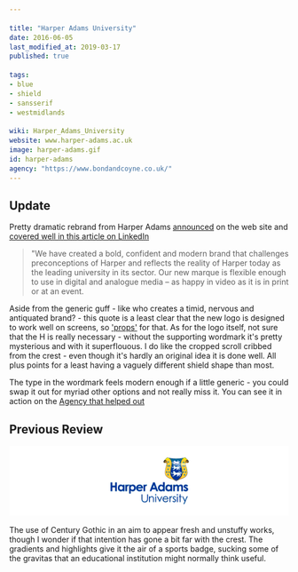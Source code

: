 ```yaml
---

title: "Harper Adams University"
date: 2016-06-05
last_modified_at: 2019-03-17
published: true

tags:
- blue
- shield
- sansserif
- westmidlands

wiki: Harper_Adams_University
website: www.harper-adams.ac.uk
image: harper-adams.gif
id: harper-adams
agency: "https://www.bondandcoyne.co.uk/"
---
```


## Update

Pretty dramatic rebrand from Harper Adams [announced][announced] on the web site and [covered well in this article on LinkedIn][art]

> "We have created a bold, confident and modern brand that challenges preconceptions of Harper and reflects the reality of Harper today as the leading university in its sector. Our new marque is flexible enough to use in digital and analogue media – as happy in video as it is in print or at an event. 

Aside from the generic guff - like who creates a timid, nervous and antiquated brand? - this quote is a least clear that the new logo is designed to work well on screens, so ['props'](props) for that. As for the logo itself, not sure that the H is really necessary - without the supporting wordmark it's pretty mysterious and with it superflouous. I do like the cropped scroll cribbed from the crest - even though it's hardly an original idea it is done well. All plus points for a least having a vaguely different shield shape than most.

The type in the wordmark feels modern enough if a little generic - you could swap it out for myriad other options and not really miss it. You can see it in action on the [Agency that helped out ](bond)


## Previous Review

![Old Logo](/images/unilogos/harper-adams-old.gif)

The use of Century Gothic in an aim to appear fresh and unstuffy works, though I wonder if that intention has gone a bit far with the crest. The gradients and highlights give it the air of a sports badge, sucking some of the gravitas that an educational institution might normally think useful.

[announced]: https://www.harper-adams.ac.uk/news/203021/introducing-the-new-harper-adams-university-brand
[art]: https://www.linkedin.com/pulse/harper-adams-university-rebrand-too-far-rebecca-dawson/
[bond]: https://www.bondandcoyne.co.uk/latest
[props]: https://english.stackexchange.com/questions/73636/whats-the-etymology-of-props